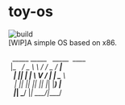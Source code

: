 # toy-os
![build](https://github.com/hszzz/toy-os/workflows/build/badge.svg?branch=main)  
[WIP]A simple OS based on x86.  

<nobr>  _____ _____   _____  ____  <br />
 |_   _/ _ \ \ / / _ \/ ___| <br />
   | || | | \ V / | | \___ \ <br />
   | || |_| || || |_| |___) |<br />
   |_| \___/ |_| \___/|____/ <br />
                             </nobr>

